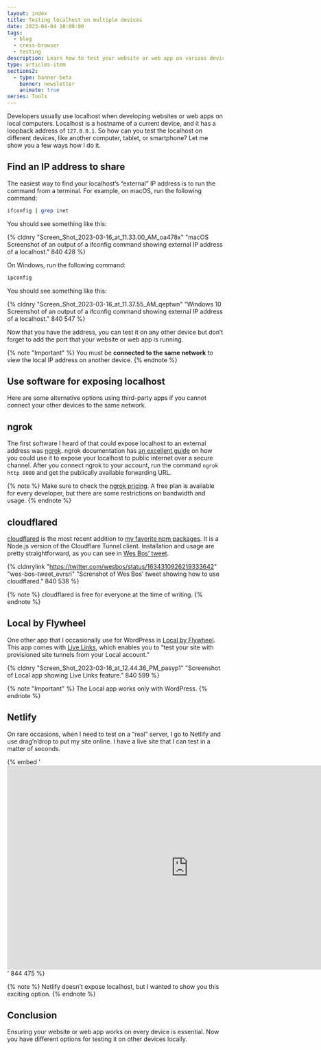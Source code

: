 ```yaml
---
layout: index
title: Testing localhost on multiple devices
date: 2023-04-04 10:00:00
tags:
  - blog
  - cross-browser
  - testing
description: Learn how to test your website or web app on various devices with these tools by finding your external IP address or using third-party apps.
type: articles-item
sections2:
  - type: banner-beta
    banner: newsletter
    animate: true
series: Tools
---
```


Developers usually use localhost when developing websites or web apps on local computers. Localhost is a hostname of a current device, and it has a loopback address of `127.0.0.1`. So how can you test the localhost on different devices, like another computer, tablet, or smartphone? Let me show you a few ways how I do it.

## Find an IP address to share

The easiest way to find your localhost’s “external” IP address is to run the command from a terminal. For example, on macOS, run the following command:

```bash
ifconfig | grep inet
```

You should see something like this:

{% cldnry "Screen_Shot_2023-03-16_at_11.33.00_AM_oa478x" "macOS Screenshot of an output of a ifconfig command showing external IP address of a localhost." 840 428 %}

On Windows, run the following command:

```bash
ipconfig
```

You should see something like this:

{% cldnry "Screen_Shot_2023-03-16_at_11.37.55_AM_qeptwn" "Windows 10 Screenshot of an output of a ifconfig command showing external IP address of a localhost." 840 547 %}

Now that you have the address, you can test it on any other device but don’t forget to add the port that your website or web app is running.

{% note "Important" %}
You must be **connected to the same network** to view the local IP address on another device.
{% endnote %}

## Use software for exposing localhost

Here are some alternative options using third-party apps if you cannot connect your other devices to the same network.

## ngrok

The first software I heard of that could expose localhost to an external address was [ngrok](https://ngrok.com/). ngrok documentation has [an excellent guide](https://ngrok.com/docs/getting-started/) on how you could use it to expose your localhost to public internet over a secure channel. After you connect ngrok to your account, run the command `ngrok http 8080` and get the publically available forwarding URL.

{% note %}
Make sure to check the [ngrok pricing](https://ngrok.com/pricing). A free plan is available for every developer, but there are some restrictions on bandwidth and usage.
{% endnote %}

## cloudflared

[cloudflared](https://www.npmjs.com/package/cloudflared) is the most recent addition to [my favorite npm packages](/articles/my-favorite-npm-packages/). It is a Node.js version of the Cloudflare Tunnel client. Installation and usage are pretty straightforward, as you can see in [Wes Bos’ tweet](https://twitter.com/wesbos/status/1634310926219333642).

{% cldnrylink "https://twitter.com/wesbos/status/1634310926219333642" "wes-bos-tweet_evrsri" "Screnshot of Wes Bos' tweet showing how to use cloudflared." 840 538 %}

{% note %}
cloudflared is free for everyone at the time of writing.
{% endnote %}

## Local by Flywheel

One other app that I occasionally use for WordPress is [Local by Flywheel](https://localwp.com/). This app comes with [Live Links](https://localwp.com/live-links/), which enables you to “test your site with provisioned site tunnels from your Local account.”

{% cldnry "Screen_Shot_2023-03-16_at_12.44.36_PM_pasyp1" "Screenshot of Local app showing Live Links feature." 840 599 %}

{% note "Important" %}
The Local app works only with WordPress.
{% endnote %}

## Netlify

On rare occasions, when I need to test on a “real” server, I go to Netlify and use drag’n’drop to put my site online. I have a live site that I can test in a matter of seconds.

{% embed '<iframe width="844" height="475" src="https://www.youtube-nocookie.com/embed/etZ9HSUoTPU" title="YouTube video player" frameborder="0" allow="accelerometer; autoplay; clipboard-write; encrypted-media; gyroscope; picture-in-picture" allowfullscreen loading="lazy"></iframe>' 844 475 %}

{% note %}
Netlify doesn’t expose localhost, but I wanted to show you this exciting option.
{% endnote %}

## Conclusion

Ensuring your website or web app works on every device is essential. Now you have different options for testing it on other devices locally.
